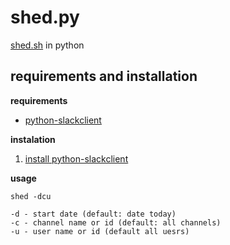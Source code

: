 # shed.py

[shed.sh](https://github.com/temptemp3/shed.sh) in python

## requirements and installation

**requirements**

 + [python-slackclient](python-slackclient)
 
**instalation**

 1. [install python-slackclient](https://github.com/slackapi/python-slackclient#requirements-and-installation)

**usage**

```
shed -dcu

-d - start date (default: date today)
-c - channel name or id (default: all channels)
-u - user name or id (default all uesrs)
```
